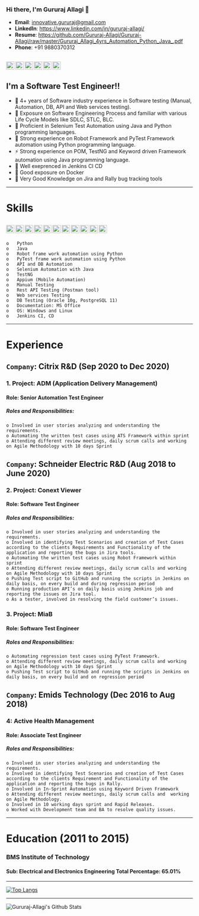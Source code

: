 ### Hi there, I'm Gururaj Allagi 👋
- **Email**: innovative.gururaj@gmail.com
- **LinkedIn**: https://www.linkedin.com/in/gururaj-allagi/
- **Resume**: https://github.com/Gururaj-Allagi/Gururaj-Allagi/raw/master/Gururaj_Allagi_4yrs_Automation_Python_Java_.pdf
- **Phone**: +91 9880370312

[<img align="left" alt="codeSTACKr.com" width="22px" src="https://cdn.jsdelivr.net/npm/simple-icons@3.3.0/icons/github.svg" />][website]
[<img align="left" alt="codeSTACKr | LinkedIn" width="22px" src="https://cdn.jsdelivr.net/npm/simple-icons@v3/icons/linkedin.svg" />][linkedin]
[<img align="left" alt="codeSTACKr | Instagram" width="22px" src="https://cdn.jsdelivr.net/npm/simple-icons@v3/icons/facebook.svg" />][fb]
[<img align="left" alt="codeSTACKr | Instagram" width="22px" src="https://cdn.jsdelivr.net/npm/simple-icons@v3/icons/instagram.svg" />][instagram]
[<img align="left" alt="codeSTACKr | Instagram" width="22px" src="https://cdn.jsdelivr.net/npm/simple-icons@v3/icons/whatsapp.svg" />][whatsapp]
[<img align="left" alt="codeSTACKr | Instagram" width="22px" src="https://cdn.jsdelivr.net/npm/simple-icons@v3/icons/gmail.svg" />][gmail]
</br>
---

## I'm a Software Test Engineer!! 
- 🔭 4+ years of Software industry experience in Software testing (Manual, Automation, DB, API and Web services testing).
- 🌱 Exposure on Software Engineering Process and familiar with various Life Cycle Models like SDLC, STLC, BLC.
- 👯 Proficient in Selenium Test Automation using Java and Python programming languages.
- 🥅 Strong experience on Robot Framework and PyTest Framework automation using Python programming language.
- ⚡ Strong experience on POM, TestNG and Keyword driven Framework automation using Java programming language.
- 👯 Well exeprenced in Jenkins CI CD 
- 🔭 Good exposure on Docker
- 👯 Very Good Knowledge on Jira and Rally bug tracking tools

---

# Skills
[<img align="left" alt="codeSTACKr | Instagram" width="22px" src="https://cdn.jsdelivr.net/npm/simple-icons@3.3.0/icons/java.svg" />][website]
[<img align="left" alt="codeSTACKr | Instagram" width="22px" src="https://cdn.jsdelivr.net/npm/simple-icons@3.3.0/icons/python.svg" />][website]
[<img align="left" alt="codeSTACKr | Instagram" width="22px" src="https://cdn.jsdelivr.net/npm/simple-icons@3.3.0/icons/jenkins.svg" />][website]
[<img align="left" alt="codeSTACKr | Instagram" width="22px" src="https://cdn.jsdelivr.net/npm/simple-icons@3.3.0/icons/git.svg" />][website]
[<img align="left" alt="codeSTACKr | Instagram" width="22px" src="https://cdn.jsdelivr.net/npm/simple-icons@3.3.0/icons/javascript.svg" />][website]
[<img align="left" alt="codeSTACKr | Instagram" width="22px" src="https://cdn.jsdelivr.net/npm/simple-icons@3.3.0/icons/html5.svg" />][website]
[<img align="left" alt="codeSTACKr | Instagram" width="22px" src="https://cdn.jsdelivr.net/npm/simple-icons@3.3.0/icons/css3.svg" />][website]
[<img align="left" alt="codeSTACKr | Instagram" width="22px" src="https://cdn.jsdelivr.net/npm/simple-icons@3.3.0/icons/eclipseide.svg" />][website]
[<img align="left" alt="codeSTACKr | Instagram" width="22px" src="https://cdn.jsdelivr.net/npm/simple-icons@3.3.0/icons/jetbrains.svg" />][website]
[<img align="left" alt="codeSTACKr | Instagram" width="22px" src="https://cdn.jsdelivr.net/npm/simple-icons@3.3.0/icons/mysql.svg" />][website]
[<img align="left" alt="codeSTACKr | Instagram" width="22px" src="https://cdn.jsdelivr.net/npm/simple-icons@3.3.0/icons/react.svg" />][website]
</br>
---

    o	Python
    o	Java
    o	Robot frame work automation using Python
    o	PyTest frame work automation using Python
    o	API and DB Automation
    o	Selenium Automation with Java
    o	TestNG 
    o	Appium (Mobile Automation)
    o	Manual Testing
    o	Rest API Testing (Postman tool)
    o	Web services Testing
    o	DB Testing (Oracle 10g, PostgreSQL 11)
    o	Documentation: MS Office
    o	OS: Windows and Linux 
    o	Jenkins CI, CD



---

# Experience 

## ```Company```: Citrix R&D (Sep 2020 to Dec 2020)

### 1.   Project: ADM (Application Delivery Management)
#### Role: Senior Automation Test Engineer  
#####   Roles and Responsibilities:
    o Involved in user stories analyzing and understanding the requirements.
    o Automating the written test cases using ATS Framework within sprint
    o Attending different review meetings, daily scrum calls and working on Agile Methodology with 10 days Sprint

## ```Company```: Schneider Electric R&D (Aug 2018 to June 2020)

### 2.   Project: Conext Viewer
#### Role: Software Test Engineer  
#####   Roles and Responsibilities:
    o Involved in user stories analyzing and understanding the requirements.
    o Involved in identifying Test Scenarios and creation of Test Cases according to the clients Requirements and Functionality of the application and reporting the bugs in Jira tools.
    o Automating the written test cases using Robot Framework within sprint
    o Attending different review meetings, daily scrum calls and working on Agile Methodology with 10 days Sprint
    o Pushing Test script to GitHub and running the scripts in Jenkins on daily basis, on every build and during regression period
    o Running production API’s on daily basis using Jenkins job and reporting the issues on Jira tool.
    o As a tester, involved in resolving the field customer’s issues.

### 3.  Project: MiaB
#### Role: Software Test Engineer
##### Roles and Responsibilities:
    o Automating regression test cases using PyTest Framework.
    o Attending different review meetings, daily scrum calls and working on Agile Methodology with 10 days Sprint
    o Pushing Test script to GitHub and running the scripts in Jenkins on daily basis, on every build and on regression period

##  ```Company```: Emids Technology (Dec 2016 to Aug 2018)

### 4: Active Health Management
#### Role: Associate Test Engineer 
##### Roles and Responsibilities:
    o Involved in user stories analyzing and understanding the requirements.
    o Involved in identifying Test Scenarios and creation of Test Cases according to the clients Requirement and Functionality of the application and reporting the bugs in Rally.
    o Involved in In-Sprint Automation using Keyword Driven Framework
    o Attending different review meetings, daily scrum calls and  working on Agile Methodology.
    o Involved in 10 working days sprint and Rapid Releases.
    o Worked with Development team and BA to resolve quality issues.

---

# Education (2011 to 2015)
### BMS Institute of Technology
#### Sub: Electrical and Electronics Engineering Total Percentage: 65.01%

---

[![Top Langs](https://github-readme-stats.vercel.app/api/top-langs/?username=Gururaj-Allagi&layout=compact)](https://github.com/Gururaj-Allagi/)

---

<img align="left" alt="Gururaj-Allagi's Github Stats" src="https://github-readme-stats.vercel.app/api?username=Gururaj-Allagi&show_icons=true&hide_border=true" />


[website]: https://github.com/Gururaj-Allagi
[instagram]: https://instagram.com/gururaj_allagi
[linkedin]: https://linkedin.com/in/gururaj-allagi
[fb]: https://www.facebook.com/gururaj.allagi1/
[whatsapp]: https://api.whatsapp.com/send?phone=919880370312&text=Hello%20Gururaj%2C%0A%0AHow%20are%20you%3F
[gmail]: https://mail.google.com/mail/u/0/#inbox?compose=new
